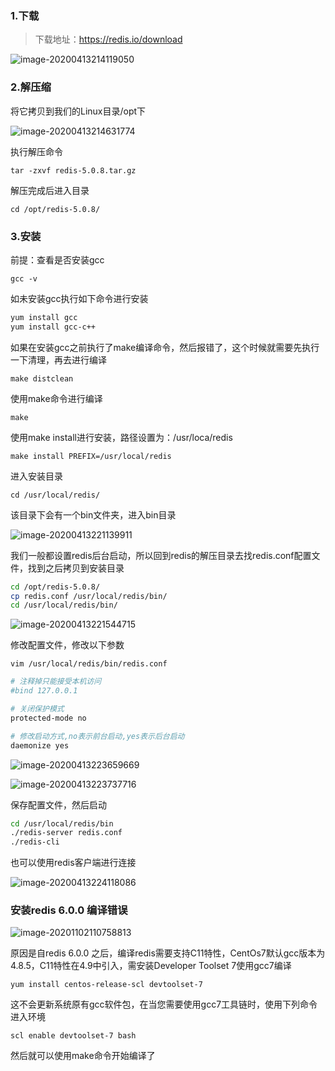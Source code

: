 ### 1.下载

> 下载地址：https://redis.io/download

![image-20200413214119050](https://cxhello.oss-cn-beijing.aliyuncs.com/image/image-20200413214119050.png)

### 2.解压缩

将它拷贝到我们的Linux目录/opt下

![image-20200413214631774](https://cxhello.oss-cn-beijing.aliyuncs.com/image/image-20200413214631774.png)

执行解压命令

`tar -zxvf redis-5.0.8.tar.gz`

解压完成后进入目录

`cd /opt/redis-5.0.8/`

### 3.安装

前提：查看是否安装gcc

`gcc -v`

如未安装gcc执行如下命令进行安装

````bash
yum install gcc
yum install gcc-c++
````

如果在安装gcc之前执行了make编译命令，然后报错了，这个时候就需要先执行一下清理，再去进行编译

`make distclean`

使用make命令进行编译

`make`

使用make install进行安装，路径设置为：/usr/loca/redis 

`make install PREFIX=/usr/local/redis`

进入安装目录

`cd /usr/local/redis/`

该目录下会有一个bin文件夹，进入bin目录

![image-20200413221139911](https://cxhello.oss-cn-beijing.aliyuncs.com/image/image-20200413221139911.png)

我们一般都设置redis后台启动，所以回到redis的解压目录去找redis.conf配置文件，找到之后拷贝到安装目录

````bash
cd /opt/redis-5.0.8/
cp redis.conf /usr/local/redis/bin/
cd /usr/local/redis/bin/
````

![image-20200413221544715](https://cxhello.oss-cn-beijing.aliyuncs.com/image/image-20200413221544715.png)

修改配置文件，修改以下参数

`vim /usr/local/redis/bin/redis.conf`

```bash
# 注释掉只能接受本机访问
#bind 127.0.0.1

# 关闭保护模式
protected-mode no

# 修改启动方式,no表示前台启动,yes表示后台启动
daemonize yes
```

![image-20200413223659669](https://cxhello.oss-cn-beijing.aliyuncs.com/image/image-20200413223659669.png)

![image-20200413223737716](https://cxhello.oss-cn-beijing.aliyuncs.com/image/image-20200413223737716.png)

保存配置文件，然后启动

```bash
cd /usr/local/redis/bin
./redis-server redis.conf
./redis-cli
```

也可以使用redis客户端进行连接

![image-20200413224118086](https://cxhello.oss-cn-beijing.aliyuncs.com/image/image-20200413224118086.png)

### 安装redis 6.0.0 编译错误

![image-20201102110758813](https://cxhello.oss-cn-beijing.aliyuncs.com/image/image-20201102110758813.png)

原因是自redis 6.0.0 之后，编译redis需要支持C11特性，CentOs7默认gcc版本为4.8.5，C11特性在4.9中引入，需安装Developer Toolset 7使用gcc7编译

`yum install centos-release-scl devtoolset-7`

这不会更新系统原有gcc软件包，在当您需要使用gcc7工具链时，使用下列命令进入环境

`scl enable devtoolset-7 bash`

然后就可以使用make命令开始编译了